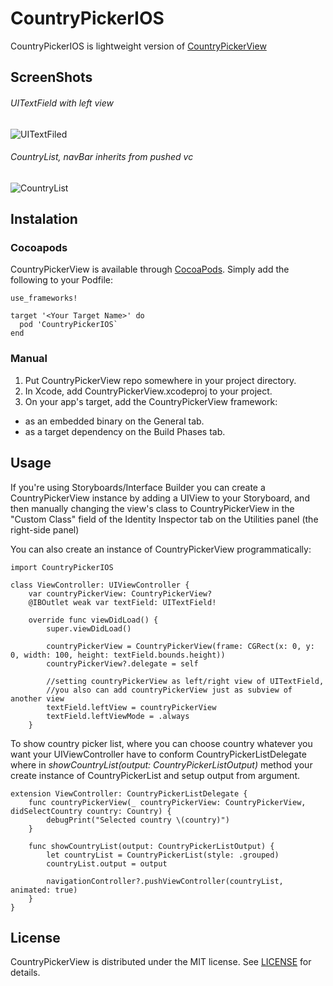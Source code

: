 # CountryPickerIOS

CountryPickerIOS is lightweight version of [CountryPickerView](https://github.com/kizitonwose/CountryPickerView)

## ScreenShots

###### UITextField with left view 
![UITextFiled](https://user-images.githubusercontent.com/23559375/44647077-b8edd780-a9e5-11e8-858d-fab3b11a38ff.png)
###### CountryList, navBar inherits from pushed vc
![CountryList](https://user-images.githubusercontent.com/23559375/44647389-9a3c1080-a9e6-11e8-9d6a-f4af6f906017.png)
## Instalation
### Cocoapods
CountryPickerView is available through [CocoaPods](https://cocoapods.org). Simply add the following to your Podfile:
```
use_frameworks!

target '<Your Target Name>' do
  pod 'CountryPickerIOS`
end
```
### Manual
1. Put CountryPickerView repo somewhere in your project directory.
2. In Xcode, add CountryPickerView.xcodeproj to your project.
3. On your app's target, add the CountryPickerView framework:
 * as an embedded binary on the General tab.
 * as a target dependency on the Build Phases tab.
 
## Usage 

If you're using Storyboards/Interface Builder you can create a CountryPickerView instance by adding a UIView to your Storyboard, and then manually changing the view's class to CountryPickerView in the "Custom Class" field of the Identity Inspector tab on the Utilities panel (the right-side panel)

You can also create an instance of CountryPickerView programmatically:
```
import CountryPickerIOS

class ViewController: UIViewController {
    var countryPickerView: CountryPickerView?
    @IBOutlet weak var textField: UITextField!
    
    override func viewDidLoad() {
        super.viewDidLoad()
        
        countryPickerView = CountryPickerView(frame: CGRect(x: 0, y: 0, width: 100, height: textField.bounds.height))
        countryPickerView?.delegate = self
        
        //setting countryPickerView as left/right view of UITextField,
        //you also can add countryPickerView just as subview of another view
        textField.leftView = countryPickerView
        textField.leftViewMode = .always
    }
```

To show country picker list, where you can choose country whatever you want your UIViewController have to conform CountryPickerListDelegate where in *showCountryList(output: CountryPickerListOutput)* method your create instance of CountryPickerList and setup output from argument.
```
extension ViewController: CountryPickerListDelegate {
    func countryPickerView(_ countryPickerView: CountryPickerView, didSelectCountry country: Country) {
        debugPrint("Selected country \(country)")
    }
    
    func showCountryList(output: CountryPickerListOutput) {
        let countryList = CountryPickerList(style: .grouped)
        countryList.output = output
        
        navigationController?.pushViewController(countryList, animated: true)
    }   
}
```

## License
CountryPickerView is distributed under the MIT license. See [LICENSE](https://en.wikipedia.org/wiki/MIT_License) for details.
